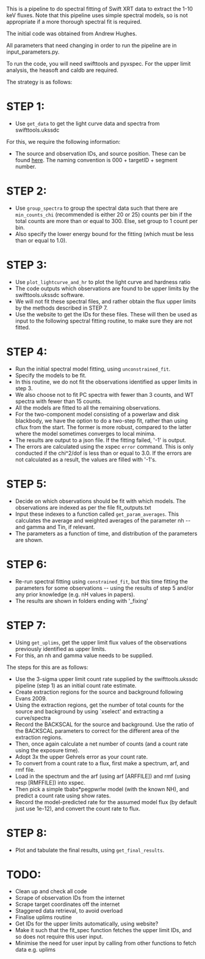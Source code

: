 This is a pipeline to do spectral fitting of Swift XRT data to extract the 1-10 keV fluxes. Note that this pipeline uses simple spectral models, so is not appropriate if a more thorough spectral fit is required.

The initial code was obtained from Andrew Hughes. 

All parameters that need changing in order to run the pipeline are in input_parameters.py. 

To run the code, you will need swifttools and pyxspec. For the upper limit analysis, the heasoft and caldb are required. 


The strategy is as follows:


# STEP 1: 
- Use `get_data` to get the light curve data and spectra from swifttools.ukssdc

For this, we require the following information:
- The source and observation IDs, and source position. These can be found [here](https://www.swift.psu.edu/operations/obsSchedule.php). The naming convention is 000 + targetID + segment number.


# STEP 2: 
- Use `group_spectra` to group the spectral data such that there are `min_counts_chi` (recommended is either 20 or 25) counts per bin if the total counts are more than or equal to 300. Else, set group to 1 count per bin.
- Also specify the lower energy bound for the fitting (which must be less than or equal to 1.0).


# STEP 3:
- Use `plot_lightcurve_and_hr` to plot the light curve and hardness ratio
- The code outputs which observations are found to be upper limits by the swifttools.ukssdc software.
- We will not fit these spectral files, and rather obtain the flux upper limits by the methods described in STEP 7.
- Use the website to get the IDs for these files. These will then be used as input to the following spectral fitting routine, to make sure they are not fitted. 


# STEP 4:
- Run the initial spectral model fitting, using `unconstrained_fit`. 
- Specify the models to be fit.
- In this routine, we do not fit the observations identified as upper limits in step 3.
- We also choose not to fit PC spectra with fewer than 3 counts, and WT spectra with fewer than 15 counts. 
- All the models are fitted to all the remaining observations. 
- For the two-component model consisting of a powerlaw and disk blackbody, we have the option to do a two-step fit, rather than using cflux from the start. The former is more robust, compared to the latter where the model sometimes converges to local minima.
- The results are output to a json file. If the fitting failed, '-1' is output.
- The errors are calculated using the xspec `error` command. This is only conducted if the chi^2/dof is less than or equal to 3.0. If the errors are not calculated as a result, the values are filled with '-1's.


# STEP 5:
- Decide on which observations should be fit with which models. The observations are indexed as per the file fit_outputs.txt
- Input these indexes to a function called `get_param_averages`. This calculates the average and weighted averages of the parameter nh -- and gamma and Tin, if relevant.
- The parameters as a function of time, and distribution of the parameters are shown. 


# STEP 6:
- Re-run spectral fitting using `constrained_fit`, but this time fitting the parameters for some observations -- using the results of step 5 and/or any prior knowledge (e.g. nH values in papers).
- The results are shown in folders ending with '_fixing'


# STEP 7:
- Using `get_uplims`, get the upper limit flux values of the observations previously identified as upper limits. 
- For this, an nh and gamma value needs to be supplied.  

The steps for this are as follows:
- Use the 3-sigma upper limit count rate supplied by the swifttools.ukssdc pipeline (step 1) as an initial count rate estimate.
- Create extraction regions for the source and background following Evans 2009.
- Using the extraction regions, get the number of total counts for the source and background by using `xselect' and extracting a curve/spectra 
- Record the BACKSCAL for the source and background. Use the ratio of the BACKSCAL parameters to correct for the different area of the extraction regions.
- Then, once again calculate a net number of counts (and a count rate using the exposure time). 
- Adopt 3x the upper Gehrels error as your count rate.
- To convert from a count rate to a flux, first make a spectrum, arf, and rmf file. 
- Load in the spectrum and the arf (using arf [ARFFILE]) and rmf (using resp [RMFFILE]) into xspec. 
- Then pick a simple tbabs*pegpwrlw model (with the known NH), and predict a count rate using show rates. 
- Record the model-predicted rate for the assumed model flux (by default just use 1e-12), and convert the count rate to flux.


# STEP 8:
- Plot and tabulate the final results, using `get_final_results`.  



# TODO: 
- Clean up and check all code
- Scrape of observation IDs from the internet
- Scrape target coordinates off the internet
- Staggered data retrieval, to avoid overload
- Finalise uplims routine
- Get IDs for the upper limits automatically, using website?
- Make it such that the fit_spec function fetches the upper limit IDs, and so does not require this user input.
- Minimise the need for user input by calling from other functions to fetch data e.g. uplims